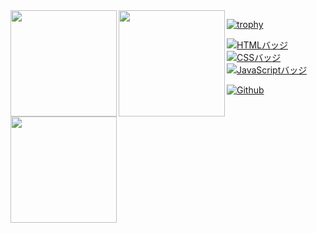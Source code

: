 <a href="https://github.com/x22054">
  <img align="left" height="170px" src="https://github-readme-stats.vercel.app/api?username=k22027&count_private=true&show_icons=true&theme=dracula" />
</a>
<a href="https://github.com/x22054">
  <img align="left" height="170px" src="https://github-readme-stats.vercel.app/api/top-langs/?username=k22027&layout=compact&theme=dracula" />
</a>
<a href="https://github.com/x22054">
  <img align="left" height="170px" src="https://github-profile-summary-cards.vercel.app/api/cards/profile-details?username=k22027&theme=dracula" />
</a>


<a href="https://github.com/x22054">

[![trophy](https://github-profile-trophy.vercel.app/?username=x22027&theme=onedark)](https://github-profile-trophy.vercel.app/?username=k22027&theme=dracula)

[![HTMLバッジ](https://img.shields.io/badge/-HTML5-E34F26.svg?logo=html5&style=flat-square&logoColor=white)](https://developer.mozilla.org/en-US/docs/Web/Guide/HTML)
[![CSSバッジ](https://img.shields.io/badge/-CSS3-1572B6.svg?logo=css3&style=flat-square&logoColor=white)](https://developer.mozilla.org/en-US/docs/Web/CSS)
[![JavaScriptバッジ](https://img.shields.io/badge/-JavaScript-F7DF1E.svg?logo=javascript&style=flat-square&logoColor=black)](https://developer.mozilla.org/en-US/docs/Web/JavaScript)

</a>
<a href="https://github.com/k22027">

[![Github](https://img.shields.io/badge/--FFFFFF?style=social&logo=github&label=Follow%20x22054)](https://github.com/x22054)

</a>
